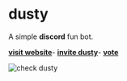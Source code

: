 # dusty
A simple **discord** fun bot.

**[visit website](http://dustybot.cf)**-
**[invite dusty](https://discord.com/oauth2/authorize?client_id=740702938791411712&scope=bot&permissions=8)**-
**[vote](https://top.gg/bot/740702938791411712/vote)**

 ![check dusty](https://cdn.discordapp.com/attachments/773668869453643796/780809454845165619/unknown.png)
 

